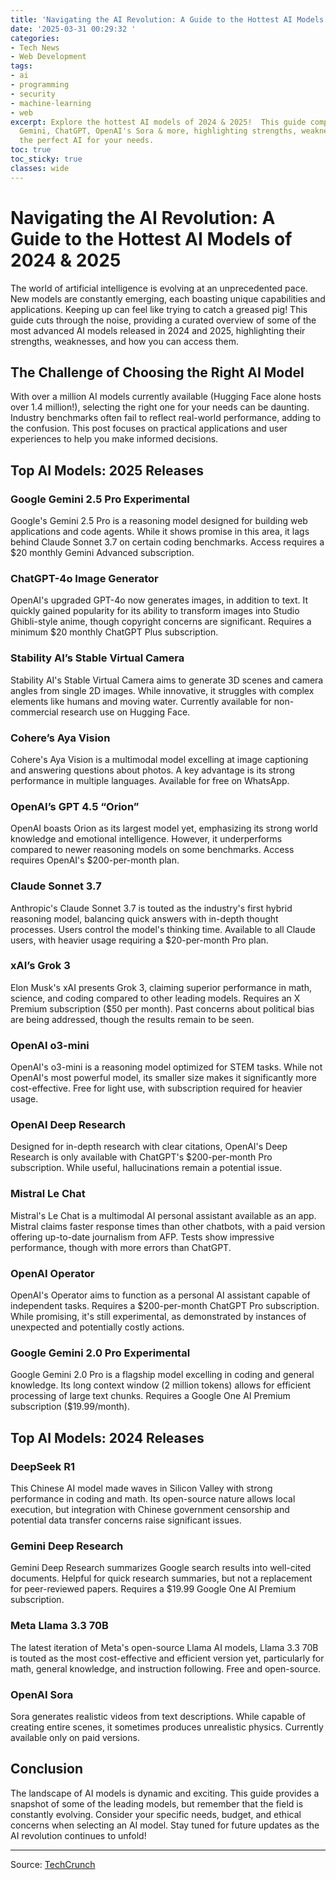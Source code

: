 ```yaml
---
title: 'Navigating the AI Revolution: A Guide to the Hottest AI Models of 2024 & 2025'
date: '2025-03-31 00:29:32 '
categories:
- Tech News
- Web Development
tags:
- ai
- programming
- security
- machine-learning
- web
excerpt: Explore the hottest AI models of 2024 & 2025!  This guide compares Google
  Gemini, ChatGPT, OpenAI's Sora & more, highlighting strengths, weaknesses, and pricing.  Find
  the perfect AI for your needs.
toc: true
toc_sticky: true
classes: wide
---
```


# Navigating the AI Revolution: A Guide to the Hottest AI Models of 2024 & 2025

The world of artificial intelligence is evolving at an unprecedented pace.  New models are constantly emerging, each boasting unique capabilities and applications.  Keeping up can feel like trying to catch a greased pig! This guide cuts through the noise, providing a curated overview of some of the most advanced AI models released in 2024 and 2025, highlighting their strengths, weaknesses, and how you can access them.

## The Challenge of Choosing the Right AI Model

With over a million AI models currently available (Hugging Face alone hosts over 1.4 million!), selecting the right one for your needs can be daunting.  Industry benchmarks often fail to reflect real-world performance, adding to the confusion. This post focuses on practical applications and user experiences to help you make informed decisions.

## Top AI Models: 2025 Releases

### Google Gemini 2.5 Pro Experimental

Google's Gemini 2.5 Pro is a reasoning model designed for building web applications and code agents. While it shows promise in this area, it lags behind Claude Sonnet 3.7 on certain coding benchmarks.  Access requires a $20 monthly Gemini Advanced subscription.

### ChatGPT-4o Image Generator

OpenAI's upgraded GPT-4o now generates images, in addition to text. It quickly gained popularity for its ability to transform images into Studio Ghibli-style anime, though copyright concerns are significant.  Requires a minimum $20 monthly ChatGPT Plus subscription.

### Stability AI’s Stable Virtual Camera

Stability AI's Stable Virtual Camera aims to generate 3D scenes and camera angles from single 2D images.  While innovative, it struggles with complex elements like humans and moving water.  Currently available for non-commercial research use on Hugging Face.

### Cohere’s Aya Vision

Cohere's Aya Vision is a multimodal model excelling at image captioning and answering questions about photos.  A key advantage is its strong performance in multiple languages.  Available for free on WhatsApp.

### OpenAI’s GPT 4.5 “Orion”

OpenAI boasts Orion as its largest model yet, emphasizing its strong world knowledge and emotional intelligence.  However, it underperforms compared to newer reasoning models on some benchmarks.  Access requires OpenAI's $200-per-month plan.

### Claude Sonnet 3.7

Anthropic's Claude Sonnet 3.7 is touted as the industry's first hybrid reasoning model, balancing quick answers with in-depth thought processes. Users control the model's thinking time. Available to all Claude users, with heavier usage requiring a $20-per-month Pro plan.

### xAI’s Grok 3

Elon Musk's xAI presents Grok 3, claiming superior performance in math, science, and coding compared to other leading models.  Requires an X Premium subscription ($50 per month).  Past concerns about political bias are being addressed, though the results remain to be seen.

### OpenAI o3-mini

OpenAI's o3-mini is a reasoning model optimized for STEM tasks. While not OpenAI's most powerful model, its smaller size makes it significantly more cost-effective.  Free for light use, with subscription required for heavier usage.

### OpenAI Deep Research

Designed for in-depth research with clear citations, OpenAI's Deep Research is only available with ChatGPT's $200-per-month Pro subscription.  While useful, hallucinations remain a potential issue.

### Mistral Le Chat

Mistral's Le Chat is a multimodal AI personal assistant available as an app.  Mistral claims faster response times than other chatbots, with a paid version offering up-to-date journalism from AFP.  Tests show impressive performance, though with more errors than ChatGPT.

### OpenAI Operator

OpenAI's Operator aims to function as a personal AI assistant capable of independent tasks.  Requires a $200-per-month ChatGPT Pro subscription.  While promising, it's still experimental, as demonstrated by instances of unexpected and potentially costly actions.

### Google Gemini 2.0 Pro Experimental

Google Gemini 2.0 Pro is a flagship model excelling in coding and general knowledge.  Its long context window (2 million tokens) allows for efficient processing of large text chunks.  Requires a Google One AI Premium subscription ($19.99/month).

## Top AI Models: 2024 Releases

### DeepSeek R1

This Chinese AI model made waves in Silicon Valley with strong performance in coding and math.  Its open-source nature allows local execution, but integration with Chinese government censorship and potential data transfer concerns raise significant issues.

### Gemini Deep Research

Gemini Deep Research summarizes Google search results into well-cited documents.  Helpful for quick research summaries, but not a replacement for peer-reviewed papers. Requires a $19.99 Google One AI Premium subscription.

### Meta Llama 3.3 70B

The latest iteration of Meta's open-source Llama AI models, Llama 3.3 70B is touted as the most cost-effective and efficient version yet, particularly for math, general knowledge, and instruction following.  Free and open-source.

### OpenAI Sora

Sora generates realistic videos from text descriptions.  While capable of creating entire scenes, it sometimes produces unrealistic physics. Currently available only on paid versions.

## Conclusion

The landscape of AI models is dynamic and exciting.  This guide provides a snapshot of some of the leading models, but remember that the field is constantly evolving.  Consider your specific needs, budget, and ethical concerns when selecting an AI model.  Stay tuned for future updates as the AI revolution continues to unfold!


---

Source: [TechCrunch](https://techcrunch.com/2025/03/30/the-hottest-ai-models-what-they-do-and-how-to-use-them/)